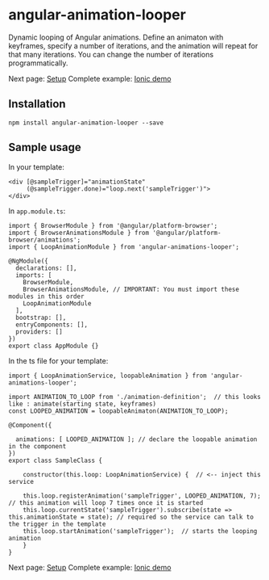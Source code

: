 # angular-animation-looper
Dynamic looping of Angular animations. Define an animaton with keyframes, specify a number of iterations, and the animation will repeat for that many iterations. You can change the number of iterations programmatically.

Next page: [Setup](https://github.com/Aaron-Sterling/angular-animation-looper/blob/master/docs/setup.md)
Complete example: [Ionic demo](https://github.com/Aaron-Sterling/angular-animation-looper/tree/master/ionic%20demo)

## Installation
```
npm install angular-animation-looper --save
```

## Sample usage

In your template:
```
<div [@sampleTrigger]="animationState" 
     (@sampleTrigger.done)="loop.next('sampleTrigger')">
</div>
```

In ```app.module.ts```:
```
import { BrowserModule } from '@angular/platform-browser';
import { BrowserAnimationsModule } from '@angular/platform-browser/animations';
import { LoopAnimationModule } from 'angular-animations-looper';

@NgModule({
  declarations: [],
  imports: [
    BrowserModule,
    BrowserAnimationsModule, // IMPORTANT: You must import these modules in this order
    LoopAnimationModule
  ],
  bootstrap: [],
  entryComponents: [],
  providers: []
})
export class AppModule {}
```

In the ts file for your template:
```
import { LoopAnimationService, loopableAnimation } from 'angular-animations-looper';

import ANIMATION_TO_LOOP from './animation-definition';  // this looks like : animate(starting state, keyframes)
const LOOPED_ANIMATION = loopableAnimaton(ANIMATION_TO_LOOP);

@Component({

  animations: [ LOOPED_ANIMATION ]; // declare the loopable animation in the component
})
export class SampleClass {

    constructor(this.loop: LoopAnimationService) {  // <-- inject this service

    this.loop.registerAnimation('sampleTrigger', LOOPED_ANIMATION, 7);  // this animation will loop 7 times once it is started
    this.loop.currentState('sampleTrigger').subscribe(state => this.animationState = state); // required so the service can talk to the trigger in the template
    this.loop.startAnimation('sampleTrigger');  // starts the looping animation
    }
}
```

Next page: [Setup](https://github.com/Aaron-Sterling/angular-animation-looper/blob/master/docs/setup.md)
Complete example: [Ionic demo](https://github.com/Aaron-Sterling/angular-animation-looper/tree/master/ionic%20demo)
